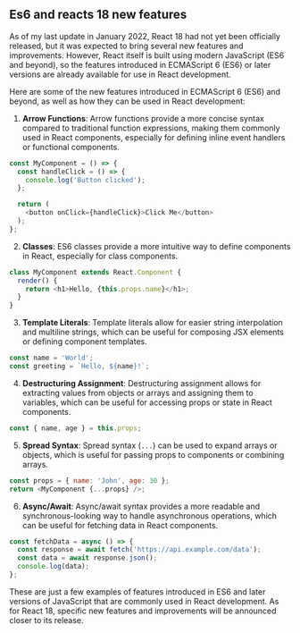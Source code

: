 ## Es6 and reacts 18 new features

As of my last update in January 2022, React 18 had not yet been officially released, but it was expected to bring several new features and improvements. However, React itself is built using modern JavaScript (ES6 and beyond), so the features introduced in ECMAScript 6 (ES6) or later versions are already available for use in React development.

Here are some of the new features introduced in ECMAScript 6 (ES6) and beyond, as well as how they can be used in React development:

1. **Arrow Functions**: Arrow functions provide a more concise syntax compared to traditional function expressions, making them commonly used in React components, especially for defining inline event handlers or functional components.

```javascript
const MyComponent = () => {
  const handleClick = () => {
    console.log('Button clicked');
  };

  return (
    <button onClick={handleClick}>Click Me</button>
  );
};
```

2. **Classes**: ES6 classes provide a more intuitive way to define components in React, especially for class components.

```javascript
class MyComponent extends React.Component {
  render() {
    return <h1>Hello, {this.props.name}</h1>;
  }
}
```

3. **Template Literals**: Template literals allow for easier string interpolation and multiline strings, which can be useful for composing JSX elements or defining component templates.

```javascript
const name = 'World';
const greeting = `Hello, ${name}!`;
```

4. **Destructuring Assignment**: Destructuring assignment allows for extracting values from objects or arrays and assigning them to variables, which can be useful for accessing props or state in React components.

```javascript
const { name, age } = this.props;
```

5. **Spread Syntax**: Spread syntax (`...`) can be used to expand arrays or objects, which is useful for passing props to components or combining arrays.

```javascript
const props = { name: 'John', age: 30 };
return <MyComponent {...props} />;
```

6. **Async/Await**: Async/await syntax provides a more readable and synchronous-looking way to handle asynchronous operations, which can be useful for fetching data in React components.

```javascript
const fetchData = async () => {
  const response = await fetch('https://api.example.com/data');
  const data = await response.json();
  console.log(data);
};
```

These are just a few examples of features introduced in ES6 and later versions of JavaScript that are commonly used in React development. As for React 18, specific new features and improvements will be announced closer to its release.